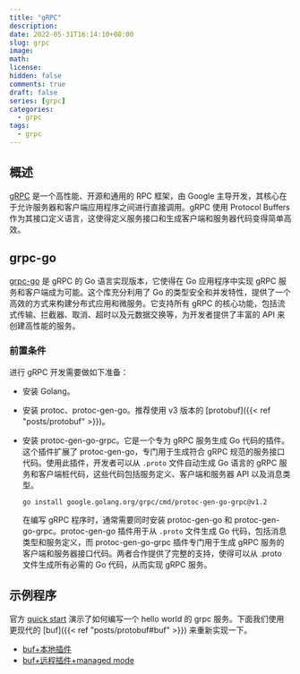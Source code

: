 ```yaml
---
title: "gRPC"
description:
date: 2022-05-31T16:14:10+08:00
slug: grpc
image:
math:
license:
hidden: false
comments: true
draft: false
series: [grpc]
categories:
  - grpc
tags:
  - grpc
---
```


## 概述

[gRPC](https://grpc.io/) 是一个高性能、开源和通用的 RPC 框架，由 Google 主导开发，其核心在于允许服务器和客户端应用程序之间进行直接调用。gRPC 使用 Protocol Buffers 作为其接口定义语言，这使得定义服务接口和生成客户端和服务器代码变得简单高效。

## grpc-go

[grpc-go](https://grpc.io/docs/languages/go/quickstart/) 是 gRPC 的 Go 语言实现版本，它使得在 Go 应用程序中实现 gRPC 服务和客户端成为可能。这个库充分利用了 Go 的类型安全和并发特性，提供了一个高效的方式来构建分布式应用和微服务。它支持所有 gRPC 的核心功能，包括流式传输、拦截器、取消、超时以及元数据交换等，为开发者提供了丰富的 API 来创建高性能的服务。

### 前置条件

进行 gRPC 开发需要做如下准备：

- 安装 Golang。
- 安装 protoc、protoc-gen-go。推荐使用 v3 版本的 [protobuf]({{< ref "posts/protobuf" >}})。
- 安装 protoc-gen-go-grpc。它是一个专为 gRPC 服务生成 Go 代码的插件。这个插件扩展了 protoc-gen-go，专门用于生成符合 gRPC 规范的服务接口代码。使用此插件，开发者可以从 `.proto` 文件自动生成 Go 语言的 gRPC 服务和客户端桩代码，这些代码包括服务定义、客户端和服务器 API 以及消息类型。

  ```shell
  go install google.golang.org/grpc/cmd/protoc-gen-go-grpc@v1.2
  ```

  在编写 gRPC 程序时，通常需要同时安装 protoc-gen-go 和 protoc-gen-go-grpc。protoc-gen-go 插件用于从 `.proto` 文件生成 Go 代码，包括消息类型和服务定义，而 protoc-gen-go-grpc 插件专门用于生成 gRPC 服务的客户端和服务器接口代码。两者合作提供了完整的支持，使得可以从 .proto 文件生成所有必需的 Go 代码，从而实现 gRPC 服务。

## 示例程序

官方 [quick start](https://grpc.io/docs/languages/go/quickstart/) 演示了如何编写一个 hello world 的 grpc 服务。下面我们使用更现代的 [buf]({{< ref "posts/protobuf#buf" >}}) 来重新实现一下。

- [buf+本地插件](https://github.com/phenix3443/cosmos-starter/releases/tag/v0.0.1)
- [buf+远程插件+managed mode](https://github.com/phenix3443/cosmos-starter/releases/tag/v0.0.2)
